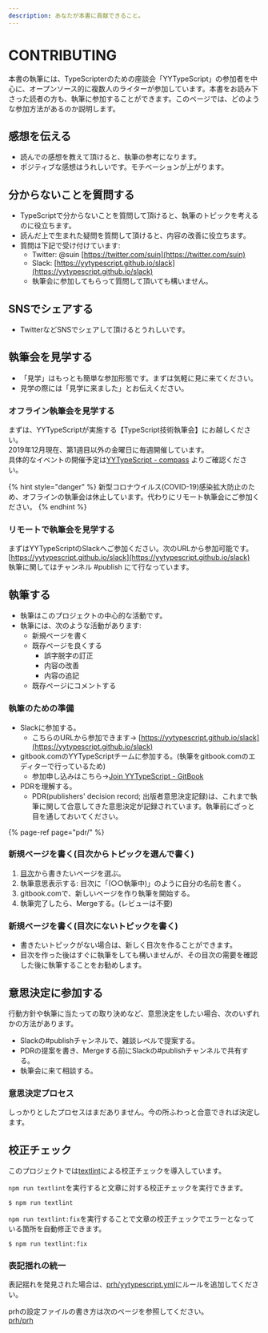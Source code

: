 ```yaml
---
description: あなたが本書に貢献できること。
---
```


# CONTRIBUTING

本書の執筆には、TypeScripterのための座談会「YYTypeScript」の参加者を中心に、オープンソース的に複数人のライターが参加しています。本書をお読み下さった読者の方も、執筆に参加することができます。このページでは、どのような参加方法があるのか説明します。

## 感想を伝える

* 読んでの感想を教えて頂けると、執筆の参考になります。
* ポジティブな感想はうれしいです。モチベーションが上がります。

## 分からないことを質問する

* TypeScriptで分からないことを質問して頂けると、執筆のトピックを考えるのに役立ちます。
* 読んだ上で生まれた疑問を質問して頂けると、内容の改善に役立ちます。
* 質問は下記で受け付けています:
  * Twitter: @suin [https://twitter.com/suin](https://twitter.com/suin)
  * Slack: [https://yytypescript.github.io/slack](https://yytypescript.github.io/slack)
  * 執筆会に参加してもらって質問して頂いても構いません。

## SNSでシェアする

* TwitterなどSNSでシェアして頂けるとうれしいです。

## 執筆会を見学する

* 「見学」はもっとも簡単な参加形態です。まずは気軽に見に来てください。
* 見学の際には「見学に来ました」とお伝えください。

### オフライン執筆会を見学する

まずは、YYTypeScriptが実施する【TypeScript技術執筆会】にお越しください。  
2019年12月現在、第1週目以外の金曜日に毎週開催しています。  
具体的なイベントの開催予定は[YYTypeScript - compass](https://yyts.connpass.com/) よりご確認ください。

{% hint style="danger" %}
新型コロナウイルス\(COVID-19\)感染拡大防止のため、オフラインの執筆会は休止しています。代わりにリモート執筆会にご参加ください。
{% endhint %}

### リモートで執筆会を見学する

まずはYYTypeScriptのSlackへご参加ください。次のURLから参加可能です。  
[https://yytypescript.github.io/slack](https://yytypescript.github.io/slack)  
執筆に関してはチャンネル \#publish にて行なっています。

## 執筆する

* 執筆はこのプロジェクトの中心的な活動です。
* 執筆には、次のような活動があります:
  * 新規ページを書く
  * 既存ページを良くする
    * 誤字脱字の訂正
    * 内容の改善
    * 内容の追記
  * 既存ページにコメントする

### 執筆のための準備

* Slackに参加する。
  * こちらのURLから参加できます→ [https://yytypescript.github.io/slack](https://yytypescript.github.io/slack)
* gitbook.comのYYTypeScriptチームに参加する。\(執筆をgitbook.comのエディターで行っているため\)
  * 参加申し込みはこちら→[Join YYTypeScript - GitBook](https://app.gitbook.com/invite/yyts?invite=-Lw1ObCW8Ut0NnNfHG1w)
* PDRを理解する。
  * PDR\(publishers' decision record; 出版者意思決定記録\)は、これまで執筆に関して合意してきた意思決定が記録されています。執筆前にざっと目を通しておいてください。

{% page-ref page="pdr/" %}

### 新規ページを書く\(目次からトピックを選んで書く\)

1. [目次](https://docs.google.com/document/d/1KubBKVfOZD-Uby6G0U2rRNViI2P1QoVsBbcSNWA9iJk/edit)から書きたいページを選ぶ。
2. 執筆意思表示する: 目次に「\(○○執筆中\)」のように自分の名前を書く。
3. gitbook.comで、新しいページを作り執筆を開始する。
4. 執筆完了したら、Mergeする。\(レビューは不要\)

### 新規ページを書く\(目次にないトピックを書く\)

* 書きたいトピックがない場合は、新しく目次を作ることができます。
* 目次を作った後はすぐに執筆をしても構いませんが、その目次の需要を確認した後に執筆することをお勧めします。

## 意思決定に参加する

行動方針や執筆に当たっての取り決めなど、意思決定をしたい場合、次のいずれかの方法があります。

* Slackの\#publishチャンネルで、雑談レベルで提案する。
* PDRの提案を書き、Mergeする前にSlackの\#publishチャンネルで共有する。
* 執筆会に来て相談する。

### 意思決定プロセス

しっかりとしたプロセスはまだありません。今の所ふわっと合意できれば決定します。

## 校正チェック

このプロジェクトでは[textlint](https://textlint.github.io/)による校正チェックを導入しています。

`npm run textlint`を実行すると文章に対する校正チェックを実行できます。

```text
$ npm run textlint
```

`npm run textlint:fix`を実行することで文章の校正チェックでエラーとなっている箇所を自動修正できます。

```text
$ npm run textlint:fix
```

### 表記揺れの統一

表記揺れを発見された場合は、[prh/yytypescript.yml](https://github.com/yytypescript/book/tree/master/handson)にルールを追加してください。

prhの設定ファイルの書き方は次のページを参照してください。  
[prh/prh](https://github.com/prh/prh)


